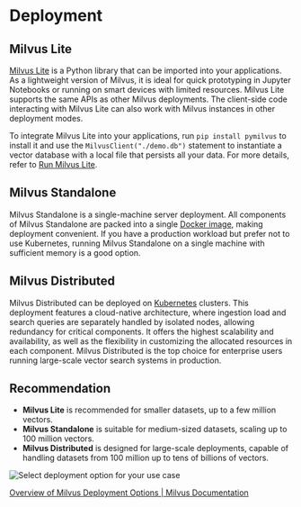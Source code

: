 # Deployment

## Milvus Lite

[Milvus Lite](https://milvus.io/docs/milvus_lite.md) is a Python library that can be imported into your applications. As a lightweight version of Milvus, it is ideal for quick prototyping in Jupyter Notebooks or running on smart devices with limited resources. Milvus Lite supports the same APIs as other Milvus deployments. The client-side code interacting with Milvus Lite can also work with Milvus instances in other deployment modes.

To integrate Milvus Lite into your applications, run `pip install pymilvus` to install it and use the `MilvusClient("./demo.db")` statement to instantiate a vector database with a local file that persists all your data. For more details, refer to [Run Milvus Lite](https://milvus.io/docs/milvus_lite.md).

## Milvus Standalone

Milvus Standalone is a single-machine server deployment. All components of Milvus Standalone are packed into a single [Docker image](https://milvus.io/docs/install_standalone-docker.md), making deployment convenient. If you have a production workload but prefer not to use Kubernetes, running Milvus Standalone on a single machine with sufficient memory is a good option.

## Milvus Distributed

Milvus Distributed can be deployed on [Kubernetes](https://milvus.io/docs/install_cluster-milvusoperator.md) clusters. This deployment features a cloud-native architecture, where ingestion load and search queries are separately handled by isolated nodes, allowing redundancy for critical components. It offers the highest scalability and availability, as well as the flexibility in customizing the allocated resources in each component. Milvus Distributed is the top choice for enterprise users running large-scale vector search systems in production.

## Recommendation

- **Milvus Lite** is recommended for smaller datasets, up to a few million vectors.
- **Milvus Standalone** is suitable for medium-sized datasets, scaling up to 100 million vectors.
- **Milvus Distributed** is designed for large-scale deployments, capable of handling datasets from 100 million up to tens of billions of vectors.

![Select deployment option for your use case](https://milvus.io/docs/v2.6.x/assets/select-deployment-option.png)

[Overview of Milvus Deployment Options \| Milvus Documentation](https://milvus.io/docs/install-overview.md)
